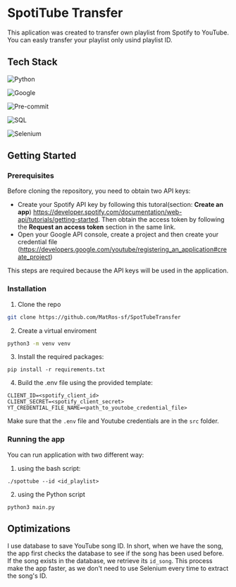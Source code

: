 
# SpotiTube Transfer

This aplication was created to transfer own playlist from Spotify to YouTube. You can easly transfer your playlist only usind playlist ID.


## Tech Stack

![Python][py]

![Google][google]

![Pre-commit][p-commit]

![SQL][sql]

![Selenium][selenium]

[py]: https://img.shields.io/badge/python3.12-000000?style=for-the-badge&logo=python&logoColor=white
[google]: https://img.shields.io/badge/googleapis-000000?style=for-the-badge&logo=googleapist&logoColor=white
[p-commit]: https://img.shields.io/badge/pre-commit-000000?style=for-the-badge&logo=pre-commit&logoColor=white
[sql]: https://img.shields.io/badge/SQLAlchemy-000000?style=for-the-badge&SQLAlchemyt&logoColor=white
[selenium]: https://img.shields.io/badge/selenium-000000?style=for-the-badge&selenium&logoColor=white
## Getting Started


### Prerequisites
Before cloning the repository, you need to obtain two API keys:

* Create your Spotify API key by following this tutoral(section: **Create an app**) https://developer.spotify.com/documentation/web-api/tutorials/getting-started. Then obtain the access token by following the **Request an access token** section in the same link.
* Open your Google API console, create a project and then create your credential file (https://developers.google.com/youtube/registering_an_application#create_project)

This steps are required because the API keys will be used in the application.
### Installation
1. Clone the repo
```bash
git clone https://github.com/MatRos-sf/SpotTubeTransfer
```
2. Create a virtual enviroment
```bash
python3 -m venv venv
```
3. Install the required packages:
```
pip install -r requirements.txt
```
4. Build the .env file using the provided template:
```
CLIENT_ID=<spotify_client_id>
CLIENT_SECRET=<spotify_client_secret>
YT_CREDENTIAL_FILE_NAME=<path_to_youtobe_credential_file>
```
Make sure that the `.env` file and Youtube credentials are in the `src` folder.

### Running the app
You can run application with two different way:
1. using the bash script:
```
./spottube --id <id_playlist>
```
2. using the Python script
```
python3 main.py
```
## Optimizations

I use database to save YouTube song ID. In short, when we have the song, the app first checks the database to see if the song has been used before. If the song exists in the database, we retrieve its `id_song`. This process make the app faster, as we don't need to use Selenium every time to extract the song's ID.
